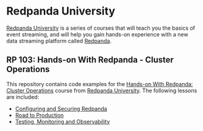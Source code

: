 # Redpanda University
[Redpanda University][rpu] is a series of courses that will teach you the basics of event streaming, and will help you gain hands-on experience with a new data streaming platform called [Redpanda][rp].

## RP 103: Hands-on With Redpanda - Cluster Operations
This repository contains code examples for the [Hands-on With Redpanda: Cluster Operations][course-link] course from [Redpanda University][rpu]. The following lessons are included:


- [Configuring and Securing Redpanda][lesson-01]
- [Road to Production][lesson-02]
- [Testing, Monitoring and Observability][lesson-03]

[lesson-01]: /01-config
[lesson-02]: /02-road-to-production
[lesson-03]: /03-monitoring

[course-link]: https://university.redpanda.com/courses/hands-on-redpanda-cluster-operations
[rp]: https://redpanda.com/
[rpu]: https://university.redpanda.com/
